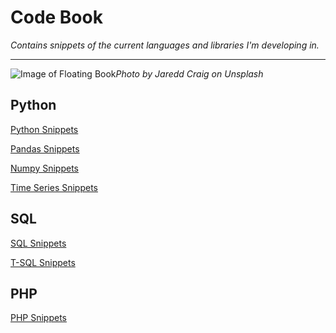# Code Book

*Contains snippets of the current languages and libraries I'm developing in.*
***


![Image of Floating Book](https://images.unsplash.com/photo-1532012197267-da84d127e765?ixlib=rb-1.2.1&ixid=eyJhcHBfaWQiOjEyMDd9&auto=format&fit=crop&w=2134&q=80)*Photo by Jaredd Craig on Unsplash*



## Python
[Python Snippets](Python/python_snippets.md)

[Pandas Snippets](Python/pandas_snippets.md)

[Numpy Snippets](Python/numpy_snippets.md)

[Time Series Snippets](Python/time_series.md)

## SQL
[SQL Snippets](SQL/sql_snippets.md)

[T-SQL Snippets](SQL/tsql_snippets.md)

## PHP
[PHP Snippets](PHP/php_snippets.md)